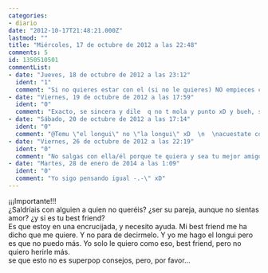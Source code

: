 ```yaml
---
categories:
- diario
date: "2012-10-17T21:48:21.000Z"
lastmod: ""
title: "Miércoles, 17 de octubre de 2012 a las 22:48"
comments: 5
id: 1350510501
commentList:
- date: "Jueves, 18 de octubre de 2012 a las 23:12"
  ident: "1"
  comment: "Si no quieres estar con el (si no le quieres) NO empieces con el. Lo unico que conseguirias seria hacerle daño. Nunca empieces con alguien para hacerle feliz, siempre sale mal."
- date: "Viernes, 19 de octubre de 2012 a las 17:59"
  ident: "0"
  comment: "Exacto, se sincera y dile  q no t mola y punto xD y bueh, se sincera y sigue como si nada xD Si sigues como si algo pasase igual se siente mal y se arrepiente de habertelo dicho xD  Hazle saber q no lo harás xd"
- date: "Sábado, 20 de octubre de 2012 a las 17:14"
  ident: "0"
  comment: "@Temu \"el longui\" no \"la longui\" xD  \n  \nacuestate con ella y después le dices que no quieres nada con ella, si vas despacio y con suavidad no le haras daño si es eso lo que te preocupa xD"
- date: "Viernes, 26 de octubre de 2012 a las 22:19"
  ident: "0"
  comment: "No salgas con ella/él porque te quiera y sea tu mejor amigo, y realmente no le quieras más allá de la amistad. Puede ser muy dolorosa la ruptura y nada volverá a ser como antes(aunque no sea dolorosa). Y puede que cuando empieces a salir te empiece a gustar, pero no puedes poner tan en peligro la amistad por intentarlo.  \n  \nTienes que hacerle entender de la mejor manera posible que no le gustas, lo entenderá si realmente es tu \'\'best friend\'\', que seguro que lo es :) ."
- date: "Martes, 28 de enero de 2014 a las 1:09"
  ident: "0"
  comment: "Yo sigo pensando igual -.-\" xD"
---
```


¡¡¡Importante!!!  
¿Saldríais con alguien a quien no queréis? ¿ser su pareja, aunque no sientas amor? ¿y si es tu best friend?  
Es que estoy en una encrucijada, y necesito ayuda. Mi best friend me ha dicho que me quiere. Y no para de decirmelo. Y yo me hago el longui pero es que no puedo más. Yo solo le quiero como eso, best friend, pero no quiero herirle más.  
se que esto no es superpop consejos, pero, por favor...